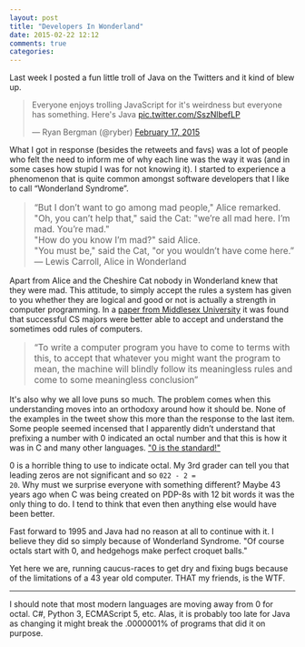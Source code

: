 ```yaml
---
layout: post
title: "Developers In Wonderland"
date: 2015-02-22 12:12
comments: true
categories:
---
```

Last week I posted a fun little troll of Java on the Twitters and it kind of blew up.

<blockquote class="twitter-tweet" lang="en"><p>Everyone enjoys trolling JavaScript for it&#39;s weirdness but everyone has something. Here&#39;s Java <a href="http://t.co/SszNlbefLP">pic.twitter.com/SszNlbefLP</a></p>&mdash; Ryan Bergman (@ryber) <a href="https://twitter.com/ryber/status/567681894662164480">February 17, 2015</a></blockquote>
<script async src="//platform.twitter.com/widgets.js" charset="utf-8"></script>

What I got in response (besides the retweets and favs) was a lot of people who felt the need to inform me of why each line was the way it was (and in some cases how stupid I was for not knowing it). I started to experience a phenomenon that is quite common amongst software developers that I like to call “Wonderland Syndrome”.

<blockquote style="font-size:110%">
“But I don’t want to go among mad people," Alice remarked.<br/>
"Oh, you can’t help that," said the Cat: "we’re all mad here. I’m mad. You’re mad."<br/>
"How do you know I’m mad?" said Alice.<br/>
"You must be," said the Cat, "or you wouldn’t have come here.”<br/>
― Lewis Carroll, Alice in Wonderland<br/>
</blockquote>

Apart from Alice and the Cheshire Cat nobody in Wonderland knew that they were mad. This attitude, to simply accept the rules a system has given to you whether they are logical and good or not is actually a strength in computer programming. In a <a href="http://www.eis.mdx.ac.uk/research/PhDArea/saeed/paper1.pdf">paper from Middlesex University</a> it was found that successful CS majors were better able to accept and understand the sometimes odd rules of computers.

<blockquote style="font-size:110%">
“To write a computer program you have to come to terms with this, to accept that whatever you might want the program to mean, the machine will blindly follow its meaningless rules and come to some meaningless conclusion”
</blockquote>

 It's also why we all love puns so much. The problem comes when this understanding moves into an orthodoxy around how it should be. None of the examples in the tweet show this more than the response to the last item. Some people seemed incensed that I apparently didn’t understand that prefixing a number with 0 indicated an octal number and that this is how it was in C and many other languages. <a href="https://www.gnu.org/fun/jokes/ed-msg.html">"0 is the standard!"</a>

0 is a horrible thing to use to indicate octal. My 3rd grader can tell you that leading zeros are not significant and so <code>022 - 2 = 20</code>. Why must we surprise everyone with something different? Maybe 43 years ago when C was being created on PDP-8s with 12 bit words it was the only thing to do. I tend to think that even then anything else would have been better.

Fast forward to 1995 and Java had no reason at all to continue with it. I believe they did so simply because of Wonderland Syndrome. "Of course octals start with 0, and hedgehogs make perfect croquet balls."

Yet here we are, running caucus-races to get dry and fixing bugs because of the limitations of a 43 year old computer. THAT my friends, is the WTF.

-------------

I should note that most modern languages are moving away from 0 for octal. C#, Python 3, ECMAScript 5, etc. Alas, it is probably too late for Java as changing it might break the .0000001% of programs that did it on purpose.
